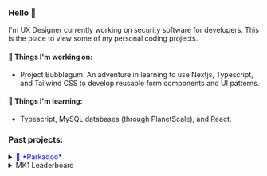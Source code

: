 ### Hello 👋

I'm UX Designer currently working on security software for developers. This is the place to view some of my personal coding projects. 

#### 🔨 Things I'm working on:

- Project Bubblegum. An adventure in learning to use Nextjs, Typescript, and Tailwind CSS to develop reusable form components and UI patterns.


#### 🌱 Things I'm learning:

- Typescript, MySQL databases (through PlanetScale), and React.

### Past projects:

<details>
  <summary><span style="color:blue">🚗 *Parkadoo*</span></summary>

Private repository. Available to view at [parkadoo.com](https://parkadoo.com) or [parkadoo.netlify.app](parkadoo.netlify.app/)

## What is parkadoo?
This was an experimental project to help people understand Edmonton parking laws better and create a letter that can help with the appeal process. There are three letter types plus the ability to proactively avoid parking tickets:

1. Public parking ticket appeal
2. Private parking lot appeal
3. Neighbour complaint/warning
4. Quickly check list of city bylaws to see if you're likely to get a ticket

## Philosophy

### Design
- Many form-based wizards are inflexible and frustrating to use, particularly on mobile devices. This project sought to explore a more fluid user experience by mimicking native messaging apps. 
- Key experimental design pattern: 
  + Allowing the step-by-step wizard to update active section via buttons but also on scroll. See example section below for video.
  + For context this project began in 2019 when scroll based interaction patterns were more unusual, especially for forms. Nowadays it's fairly common to see form/survey products utilizing some variation of scroll-based interactions.

### Code
- Goal was to reduce external dependencies as much as possible. Uses vanilla JS, CSS, HTML
- Use es6 modules instead of Node.js require
- Privacy and offline first. User data is not collected and user answers are saved to user's device and clears after their browsing session ends

## UI examples

### Light and dark mode 
<img src="https://user-images.githubusercontent.com/48400779/139737501-d5032be4-02a0-415a-9a5a-770632559fc4.PNG" width="250"> <img src="https://user-images.githubusercontent.com/48400779/139737519-eb9f4108-f2e5-4116-a316-af44f4c28127.PNG" width="250"> <img src="https://user-images.githubusercontent.com/48400779/139737508-933df7ff-3327-41fb-8301-008abd763c5a.PNG" width="250"> <img src="https://user-images.githubusercontent.com/48400779/139737515-ccf8a153-72a3-4eb9-9073-9d271f285253.PNG" width="250">


### Checking bylaws

- Make it easier to check bylaws by using providing a list, summarizing in plain language, and linking to official bylaw.

<img src="https://user-images.githubusercontent.com/48400779/139737561-b5f570e9-f53c-468a-aeac-cca2b233e59d.PNG" width="250"> <img src="https://user-images.githubusercontent.com/48400779/139736957-fdc9a339-0a80-4f8b-9d1e-a176bf558bc7.PNG" width="250">


### Creating an appeal letter

https://user-images.githubusercontent.com/48400779/139738865-407aece7-31fe-4b14-b829-dc2eee35aff1.mov 

https://user-images.githubusercontent.com/48400779/139738868-ba373c40-262f-49b2-9f2a-c87e194875de.mov


### Appeal letter (city)

- Appeal letter page gives links to next steps, common letter actions, and a letter preview

https://user-images.githubusercontent.com/48400779/139736044-146ffdba-6d1a-46a8-a081-5d81d243a57e.mov


### Scrolling

- Goal was to mimic the fluidity of a native messaging by having current step update as user scrolls up/down

https://user-images.githubusercontent.com/48400779/139736229-f5e7fa38-093d-45a0-8f6f-cc918f96b216.mov



## How to set up

1. Clone git repository _(private repository)_
2. Navigate to project folder and run ```npm run install``` to install dependencies 
3. Open terminal and run ```npm run start``` to start a local server 
3. View on localhost address shown in terminal


## Other notes

- 3D UFO graphic designed by me using Spline

</details>

<details>
  <summary>MK1 Leaderboard</summary>
  
  ## Heading
  1. A numbered
  2. list
     * With some
     * Sub bullets
</details>
